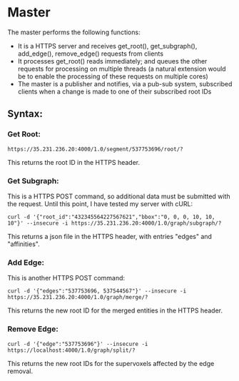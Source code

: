 # Master

The master performs the following functions:
* It is a HTTPS server and receives get_root(), get_subgraph(), add_edge(), remove_edge() requests from clients
* It processes get_root() reads immediately; and queues the other requests for processing on multiple threads (a natural extension would be to enable the processing of these requests on multiple cores)
* The master is a publisher and notifies, via a pub-sub system, subscribed clients when a change is made to one of their subscribed root IDs

## Syntax:

### Get Root:
```
https://35.231.236.20:4000/1.0/segment/537753696/root/?
```
This returns the root ID in the HTTPS header.

### Get Subgraph:
This is a HTTPS POST command, so additional data must be submitted with the request. Until this point, I have tested my server with cURL:
```
curl -d '{"root_id":"432345564227567621","bbox":"0, 0, 0, 10, 10, 10"}' --insecure -i https://35.231.236.20:4000/1.0/graph/subgraph/?
```
This returns a json file in the HTTPS header, with entries "edges" and "affinities".

### Add Edge:
This is another HTTPS POST command:
```
curl -d '{"edges":"537753696, 537544567"}' --insecure -i https://35.231.236.20:4000/1.0/graph/merge/?
```
This returns the new root ID for the merged entities in the HTTPS header.

### Remove Edge:

```
curl -d '{"edge":"537753696"}' --insecure -i https://localhost:4000/1.0/graph/split/?
```
This returns the new root IDs for the supervoxels affected by the edge removal.
